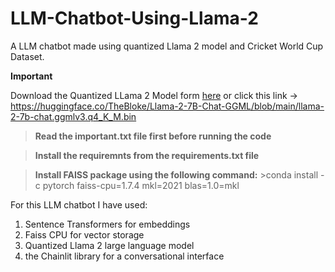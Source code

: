 # LLM-Chatbot-Using-Llama-2
A LLM chatbot made using quantized Llama 2 model and Cricket World Cup Dataset. 

**Important**

Download the Quantized LLama 2 Model form [here]( https://huggingface.co/TheBloke/Llama-2-7B-Chat-GGML/blob/main/llama-2-7b-chat.ggmlv3.q4_K_M.bin) or click this link ->  https://huggingface.co/TheBloke/Llama-2-7B-Chat-GGML/blob/main/llama-2-7b-chat.ggmlv3.q4_K_M.bin

>**Read the important.txt file first before running the code**

>**Install the requiremnts from the requirements.txt file**

>**Install FAISS package using the following command:** >conda install -c pytorch faiss-cpu=1.7.4 mkl=2021 blas=1.0=mkl

For this LLM chatbot I have used:
1) Sentence Transformers for embeddings
2) Faiss CPU for vector storage
3) Quantized Llama 2 large language model
4) the Chainlit library for a conversational interface
